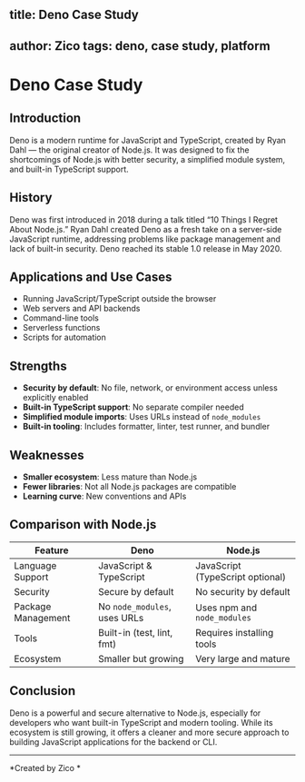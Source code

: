 

## title: Deno Case Study
author: Zico
tags: deno, case study, platform
---

# Deno Case Study

## Introduction

Deno is a modern runtime for JavaScript and TypeScript, created by Ryan Dahl — the original creator of Node.js. It was designed to fix the shortcomings of Node.js with better security, a simplified module system, and built-in TypeScript support.

## History

Deno was first introduced in 2018 during a talk titled “10 Things I Regret About Node.js.” Ryan Dahl created Deno as a fresh take on a server-side JavaScript runtime, addressing problems like package management and lack of built-in security. Deno reached its stable 1.0 release in May 2020.

## Applications and Use Cases

- Running JavaScript/TypeScript outside the browser
- Web servers and API backends
- Command-line tools
- Serverless functions
- Scripts for automation

## Strengths

- **Security by default**: No file, network, or environment access unless explicitly enabled
- **Built-in TypeScript support**: No separate compiler needed
- **Simplified module imports**: Uses URLs instead of `node_modules`
- **Built-in tooling**: Includes formatter, linter, test runner, and bundler

## Weaknesses

- **Smaller ecosystem**: Less mature than Node.js
- **Fewer libraries**: Not all Node.js packages are compatible
- **Learning curve**: New conventions and APIs

## Comparison with Node.js

| Feature            | Deno                             | Node.js                         |
|--------------------|----------------------------------|----------------------------------|
| Language Support   | JavaScript & TypeScript          | JavaScript (TypeScript optional) |
| Security           | Secure by default                | No security by default          |
| Package Management | No `node_modules`, uses URLs     | Uses npm and `node_modules`     |
| Tools              | Built-in (test, lint, fmt)       | Requires installing tools       |
| Ecosystem          | Smaller but growing              | Very large and mature           |

## Conclusion

Deno is a powerful and secure alternative to Node.js, especially for developers who want built-in TypeScript and modern tooling. While its ecosystem is still growing, it offers a cleaner and more secure approach to building JavaScript applications for the backend or CLI.

---
*Created by Zico *

